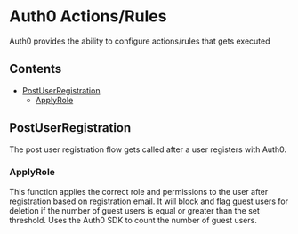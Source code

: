 # Auth0 Actions/Rules

Auth0 provides the ability to configure actions/rules that gets executed 

## Contents

* [PostUserRegistration](#PostUserRegistration)
    * [ApplyRole](#ApplyRole)

## PostUserRegistration

The post user registration flow gets called after a user registers with Auth0.

### ApplyRole

This function applies the correct role and permissions to the user after registration based on registration email. It will block and flag guest users for deletion if the number of guest users is equal or greater than the set threshold. Uses the Auth0 SDK to count the number of guest users.

